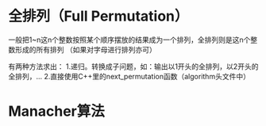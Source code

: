 # 全排列（Full Permutation）
一般把1~n这n个整数按照某个顺序摆放的结果成为一个排列，全排列则是这n个整数形成的所有排列
（如果对字母进行排列亦可）

有两种方法求出：
1.递归。转换成子问题，如：输出以1开头的全排列，以2开头的全排列，...
2.直接使用C++里的next_permutation函数（algorithm头文件中）

# Manacher算法